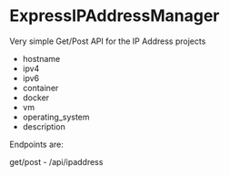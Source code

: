 # ExpressIPAddressManager

Very simple Get/Post API for the IP Address projects

* hostname
* ipv4
* ipv6
* container
* docker
* vm
* operating_system
* description

Endpoints are:

get/post - /api/ipaddress